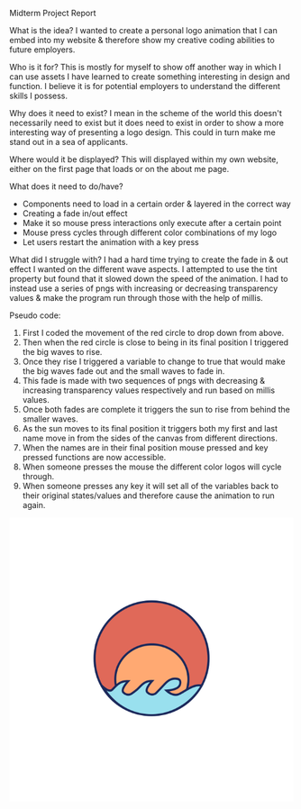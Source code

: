 Midterm Project Report

What is the idea?
I wanted to create a personal logo animation that I can embed into my website & therefore show my creative coding abilities to future employers.

Who is it for?
This is mostly for myself to show off another way in which I can use assets I have learned to create something interesting in design and function. I believe it is for potential employers to understand the different skills I possess.

Why does it need to exist?
I mean in the scheme of the world this doesn't necessarily need to exist but it does need to exist in order to show a more interesting way of presenting a logo design. This could in turn make me stand out in a sea of applicants.

Where would it be displayed?
This will displayed within my own website, either on the first page that loads or on the about me page.

What does it need to do/have?
- Components need to load in a certain order & layered in the correct way
- Creating a fade in/out effect
- Make it so mouse press interactions only execute after a certain point
- Mouse press cycles through different color combinations of my logo
- Let users restart the animation with a key press

What did I struggle with?
I had a hard time trying to create the fade in & out effect I wanted on the different wave aspects. I attempted to use the tint property but found that it slowed down the speed of the animation. I had to instead use a series of pngs with increasing or decreasing transparency values & make the program run through those with the help of millis.

Pseudo code:
1. First I coded the movement of the red circle to drop down from above. 
2. Then when the red circle is close to being in its final position I triggered the big waves to rise.
3. Once they rise I triggered a variable to change to true that would make the big waves fade out and the small waves to fade in. 
4. This fade is made with two sequences of pngs with decreasing & increasing transparency values respectively and run based on millis values. 
5. Once both fades are complete it triggers the sun to rise from behind the smaller waves. 
6. As the sun moves to its final position it triggers both my first and last name move in from the sides of the canvas from different directions. 
7. When the names are in their final position mouse pressed and key pressed functions are now accessible. 
8. When someone presses the mouse the different color logos will cycle through. 
9. When someone presses any key it will set all of the variables back to their original states/values and therefore cause the animation to run again. 

![alt text](pngs/ScreenShot.jpg "Screenshot of project")